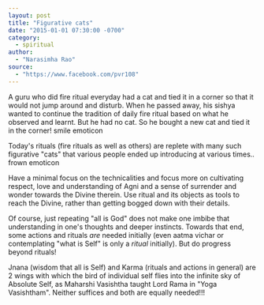 ```yaml
---
layout: post
title: "Figurative cats"
date: "2015-01-01 07:30:00 -0700"
category:
  - spiritual
author:
  - "Narasimha Rao"
source:
  - "https://www.facebook.com/pvr108"
---
```


A guru who did fire ritual everyday had a cat and tied it in a corner so that it would not jump around and disturb. When he passed away, his sishya wanted to continue the tradition of daily fire ritual based on what he observed and learnt. But he had no cat. So he bought a new cat and tied it in the corner! smile emoticon

Today's rituals (fire rituals as well as others) are replete with many such figurative "cats" that various people ended up introducing at various times.. frown emoticon

Have a minimal focus on the technicalities and focus more on cultivating respect, love and understanding of Agni and a sense of surrender and wonder towards the Divine therein. Use ritual and its objects as tools to reach the Divine, rather than getting bogged down with their details.

Of course, just repeating "all is God" does not make one imbibe that understanding in one's thoughts and deeper instincts. Towards that end, some actions and rituals *are* needed initially (even aatma vichar or contemplating "what is Self" is only a *ritual* initially). But do progress beyond rituals!

Jnana (wisdom that all is Self) and Karma (rituals and actions in general) are 2 wings with which the bird of individual self flies into the infinite sky of Absolute Self, as Maharshi Vasishtha taught Lord Rama in "Yoga Vasishtham". Neither suffices and both are equally needed!!!
